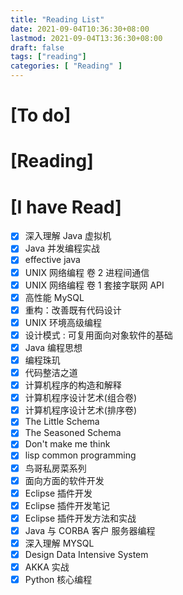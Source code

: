 ```yaml
---
title: "Reading List"
date: 2021-09-04T10:36:30+08:00
lastmod: 2021-09-04T13:36:30+08:00
draft: false
tags: ["reading"]
categories: [ "Reading" ]
---
```


# [To do]

# [Reading]

# [I have Read]
   - [x] 深入理解 Java 虚拟机                
   - [x] Java 并发编程实战                   
   - [x] effective java                     
   - [x] UNIX 网络编程 卷 2 进程间通信       
   - [x] UNIX 网络编程 卷 1 套接字联网 API   
   - [x] 高性能 MySQL                       
   - [x] 重构：改善既有代码设计             
   - [x] UNIX 环境高级编程                  
   - [x] 设计模式 : 可复用面向对象软件的基础 
   - [x] Java 编程思想                      
   - [x] 编程珠玑                          
   - [x] 代码整洁之道                       
   - [x] 计算机程序的构造和解释              
   - [x] 计算机程序设计艺术(组合卷)         
   - [x] 计算机程序设计艺术(排序卷)        
   - [x] The Little Schema                  
   - [x] The Seasoned Schema                
   - [x] Don't make me think                 
   - [x] lisp common programming           
   - [x] 鸟哥私房菜系列                     
   - [x] 面向方面的软件开发                  
   - [x] Eclipse 插件开发                   
   - [x] Eclipse 插件开发笔记               
   - [x] Eclipse 插件开发方法和实战         
   - [x] Java 与 CORBA 客户 服务器编程     
   - [x] 深入理解 MYSQL                    
   - [x] Design Data Intensive System       
   - [x] AKKA 实战                          
   - [x] Python 核心编程  